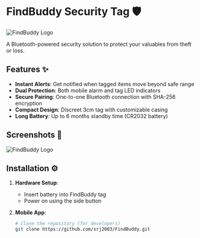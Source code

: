 # FindBuddy Security Tag 🛡️

![FindBuddy Logo](https://i.postimg.cc/sX2pvG2x/logoo.png) <!-- Replace with actual logo -->

A Bluetooth-powered security solution to protect your valuables from theft or loss.

## Features ✨
- **Instant Alerts**: Get notified when tagged items move beyond safe range
- **Dual Protection**: Both mobile alarm and tag LED indicators
- **Secure Pairing**: One-to-one Bluetooth connection with SHA-256 encryption
- **Compact Design**: Discreet 3cm tag with customizable casing
- **Long Battery**: Up to 6 months standby time (CR2032 battery)

## Screenshots 📱
![FindBuddy Logo](https://i.postimg.cc/3w1X8FYz/logo-1.png)
## Installation ⚙️
1. **Hardware Setup**:
   - Insert battery into FindBuddy tag
   - Power on using the side button

2. **Mobile App**:
   ```bash
   # Clone the repository (for developers)
   git clone https://github.com/srj2003/FindBuddy.git
